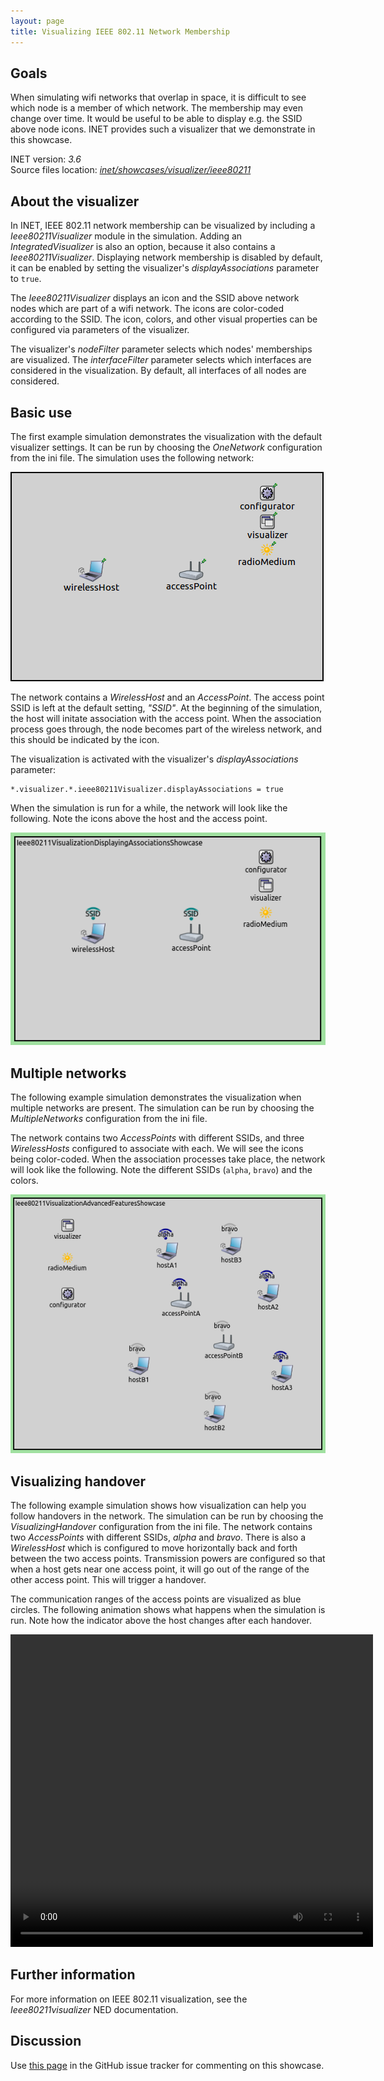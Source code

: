 ```yaml
---
layout: page
title: Visualizing IEEE 802.11 Network Membership
---
```


## Goals

When simulating wifi networks that overlap in space, it is difficult to
see which node is a member of which network. The membership may even
change over time. It would be useful to be able to display e.g. the SSID
above node icons. INET provides such a visualizer that we demonstrate in
this showcase.

INET version: <var>3.6</var><br>
Source files location: <a href="https://github.com/inet-framework/inet-showcases/tree/master/visualizer/ieee80211" target="_blank"><var>inet/showcases/visualizer/ieee80211</var></a>

## About the visualizer

In INET, IEEE 802.11 network membership can be visualized by including a
<var>Ieee80211Visualizer</var> module in the simulation. Adding an
<var>IntegratedVisualizer</var> is also an option, because it also
contains a <var>Ieee80211Visualizer</var>. Displaying network membership
is disabled by default, it can be enabled by setting the visualizer's
<var>displayAssociations</var> parameter to `true`.

The <var>Ieee80211Visualizer</var> displays an icon and the SSID above
network nodes which are part of a wifi network. The icons are
color-coded according to the SSID. The icon, colors, and other visual
properties can be configured via parameters of the visualizer.
<!--The icon is also displayed above nodes that create the networks, e.g. access points.-->
<!--Additionally, the icon indicates the signal strength present at the
location of a given node. TODO: how is it indicated? and how does it work?-->

The visualizer's <var>nodeFilter</var> parameter selects which nodes'
memberships are visualized. The <var>interfaceFilter</var> parameter
selects which interfaces are considered in the visualization. By
default, all interfaces of all nodes are considered.

## Basic use

The first example simulation demonstrates the visualization with the
default visualizer settings. It can be run by choosing the
<var>OneNetwork</var> configuration from the ini file. The simulation
uses the following network:

<img class="screen" src="simplenetwork.png">

The network contains a <var>WirelessHost</var> and an
<var>AccessPoint</var>. The access point SSID is left at the default
setting, <var>"SSID"</var>. At the beginning of the simulation, the host
will initate association with the access point. When the association
process goes through, the node becomes part of the wireless network, and
this should be indicated by the icon.

The visualization is activated with the visualizer's
<var>displayAssociations</var> parameter:

``` {.snippet}
*.visualizer.*.ieee80211Visualizer.displayAssociations = true
```

When the simulation is run for a while, the network will look like the
following. Note the icons above the host and the access point.

<img class="screen" src="displayassoc.png">

## Multiple networks

The following example simulation demonstrates the visualization when
multiple networks are present. The simulation can be run by choosing the
<var>MultipleNetworks</var> configuration from the ini file.

The network contains two <var>AccessPoints</var> with different SSIDs,
and three <var>WirelessHosts</var> configured to associate with each. We
will see the icons being color-coded. When the association processes
take place, the network will look like the following. Note the different
SSIDs (`alpha`, `bravo`) and the colors.

<img class="screen" src="advanced.png"> <!--
TODO
There are 2 wireless networks, with different colors.
The icon indicates signal strength. The node close to access point alpha has the strongest signal,
the node farther away from access point alpha has the second strongest.
The wall reduces the strength of the signal from access point bravo. It depends on distance as well.
So, A1 has 4 bars, A2 3 bars, B1 2 bars, B2 one bar. Or something like that.
-->

## Visualizing handover

The following example simulation shows how visualization can help you
follow handovers in the network. The simulation can be run by choosing
the <var>VisualizingHandover</var> configuration from the ini file. The
network contains two <var>AccessPoints</var> with different SSIDs,
<var>alpha</var> and <var>bravo</var>. There is also a
<var>WirelessHost</var> which is configured to move horizontally back
and forth between the two access points. Transmission powers are
configured so that when a host gets near one access point, it will go
out of the range of the other access point. This will trigger a
handover.

The communication ranges of the access points are visualized as blue
circles. The following animation shows what happens when the simulation
is run. Note how the indicator above the host changes after each
handover.

<video controls loop autoplay src="handover9.mp4" width="580" height="500" onclick="this.paused ? this.play() : this.pause();">
</video>

## Further information

For more information on IEEE 802.11 visualization, see the
<var>Ieee80211visualizer</var> NED documentation.

## Discussion

Use <a href="https://github.com/inet-framework/inet-showcases/issues/4" target="_blank">this page</a>
in the GitHub issue tracker for commenting on this showcase.


